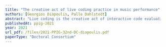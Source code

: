 ```yaml
---
title: "The creative act of live coding practice in music performance"
authors: [Georgios Diapoulis, Palle Dahlstedt]
abstract: "Live coding is the creative act of interactive code evaluations and online multimodal assessments. In the context of music performance, novel code evaluations are becoming part of the running program and are interrelated to acoustic sounds. Performers’ and audience ability to experience these novel auditory percepts may involuntary engage our attention. In this study, we discuss how live coding is related to auditory and motor perception and how gestural interactions may influence musical algorithmic structures. Furthermore, we examine how musical live coding practices may bring forth emergent qualities of musical gestures on potentially equivalent systems. The main contribution of this study is a preliminary conceptual framework for evaluation of live coding systems. We discuss several live coding systems which exhibit broad variations on the proposed dimensional framework and two cases which go beyond the expressive capacity of the framework."
publishedAt: ppig-2021
year: 2021
url_pdf: /files/2021-PPIG-32nd-DC-diapoulis.pdf
paperType: "Doctoral Consortium"
---
```

